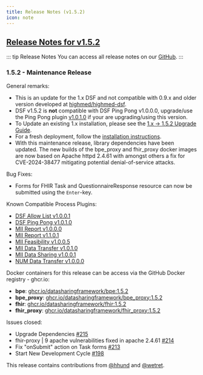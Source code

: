 ```yaml
---
title: Release Notes (v1.5.2)
icon: note
---
```


## [Release Notes for v1.5.2](https://github.com/datasharingframework/dsf/releases/tag/v1.5.2)

::: tip Release Notes
You can access all release notes on our [GitHub](https://github.com/datasharingframework/dsf/releases).
:::

### 1.5.2 - Maintenance Release
General remarks:
- This is an update for the 1.x DSF and not compatible with 0.9.x and older version developed at [highmed/highmed-dsf](https://github.com/highmed/highmed-dsf).
- DSF v1.5.2 is **not** compatible with DSF Ping Pong v1.0.0.0, upgrade/use the Ping Pong plugin [v1.0.1.0](https://github.com/datasharingframework/dsf-process-ping-pong/releases/tag/v1.0.1.0) if your are upgrading/using this version.
- To Update an existing 1.x installation, please see the [1.x -> 1.5.2 Upgrade Guide](https://dsf.dev/v1.5.2/maintain/upgrade-from-1.html).
- For a fresh deployment, follow the [installation instructions](https://dsf.dev/v1.5.2/maintain/install.html).
- With this maintenance release, library dependencies have been updated. The new builds of the bpe_proxy and fhir_proxy docker images are now based on Apache httpd 2.4.61 with amongst others a fix for CVE-2024-38477 mitigating potential denial-of-service attacks. 

Bug Fixes:
- Forms for FHIR Task and QuestionnaireResponse resource can now be submitted using the `Enter`-key.

Known Compatible Process Plugins:
- [DSF Allow List v1.0.0.1](https://github.com/datasharingframework/dsf-process-allow-list/releases/tag/v1.0.0.1)
- [DSF Ping Pong v1.0.1.0](https://github.com/datasharingframework/dsf-process-ping-pong/releases/tag/v1.0.1.0)
- [MII Report v1.0.0.0](https://github.com/medizininformatik-initiative/mii-process-report/releases/tag/v1.0.0.0)
- [MII Report v1.1.0.1](https://github.com/medizininformatik-initiative/mii-process-report/releases/tag/v1.1.0.1)
- [MII Feasibility v1.0.0.5](https://github.com/medizininformatik-initiative/mii-process-feasibility/releases/tag/v1.0.0.5)
- [MII Data Transfer v1.0.1.0](https://github.com/medizininformatik-initiative/mii-process-data-transfer/releases/tag/v1.0.1.0)
- [MII Data Sharing v1.0.0.1](https://github.com/medizininformatik-initiative/mii-process-data-transfer/releases/tag/v1.0.0.1)
- [NUM Data Transfer v1.0.0.0](https://github.com/num-codex/codex-processes-ap1/releases/tag/v1.0.0.0)

Docker containers for this release can be access via the GitHub Docker registry - ghcr.io:
* **bpe**: [ghcr.io/datasharingframework/bpe:1.5.2](https://github.com/orgs/datasharingframework/packages/container/bpe/241270645?tag=1.5.2)
* **bpe_proxy**: [ghcr.io/datasharingframework/bpe_proxy:1.5.2](https://github.com/orgs/datasharingframework/packages/container/bpe_proxy/241262795?tag=1.5.2)
* **fhir**: [ghcr.io/datasharingframework/fhir:1.5.2](https://github.com/orgs/datasharingframework/packages/container/fhir/241267527?tag=1.5.2)
* **fhir_proxy**: [ghcr.io/datasharingframework/fhir_proxy:1.5.2](https://github.com/orgs/datasharingframework/packages/container/fhir_proxy/241262265?tag=1.5.2)

Issues closed:
- Upgrade Dependencies [#215](https://github.com/datasharingframework/dsf/issues/215)
- fhir-proxy | 9 apache vulnerabilities fixed in apache 2.4.61 [#214](https://github.com/datasharingframework/dsf/issues/214)
- Fix "onSubmit" action on Task forms [#213](https://github.com/datasharingframework/dsf/issues/213)
- Start New Development Cycle [#198](https://github.com/datasharingframework/dsf/issues/198)

This release contains contributions from [@hhund](https://github.com/hhund) and [@wetret](https://github.com/wetret).

